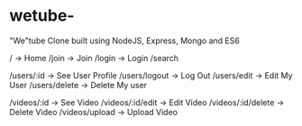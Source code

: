 # wetube-

"We"tube Clone built using NodeJS, Express, Mongo and ES6

/ -> Home
/join -> Join
/login -> Login
/search

/users/:id -> See User Profile
/users/logout -> Log Out
/users/edit -> Edit My User
/users/delete -> Delete My user

/videos/:id -> See Video
/videos/:id/edit -> Edit Video
/videos/:id/delete -> Delete Video
/videos/upload -> Upload Video
